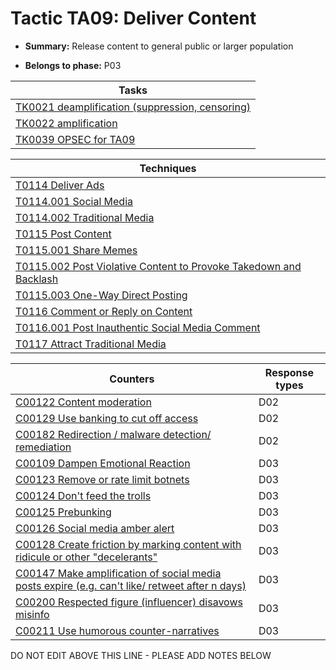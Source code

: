 # Tactic TA09: Deliver Content

* **Summary:** Release content to general public or larger population

* **Belongs to phase:** P03



| Tasks |
| ----- |
| [TK0021 deamplification (suppression, censoring)](../../generated_pages/tasks/TK0021.md) |
| [TK0022 amplification](../../generated_pages/tasks/TK0022.md) |
| [TK0039 OPSEC for TA09](../../generated_pages/tasks/TK0039.md) |



| Techniques |
| ---------- |
| [T0114 Deliver Ads](../../generated_pages/techniques/T0114.md) |
| [T0114.001 Social Media](../../generated_pages/techniques/T0114.001.md) |
| [T0114.002 Traditional Media](../../generated_pages/techniques/T0114.002.md) |
| [T0115 Post Content](../../generated_pages/techniques/T0115.md) |
| [T0115.001 Share Memes](../../generated_pages/techniques/T0115.001.md) |
| [T0115.002 Post Violative Content to Provoke Takedown and Backlash](../../generated_pages/techniques/T0115.002.md) |
| [T0115.003 One-Way Direct Posting](../../generated_pages/techniques/T0115.003.md) |
| [T0116 Comment or Reply on Content](../../generated_pages/techniques/T0116.md) |
| [T0116.001 Post Inauthentic Social Media Comment](../../generated_pages/techniques/T0116.001.md) |
| [T0117 Attract Traditional Media](../../generated_pages/techniques/T0117.md) |



| Counters | Response types |
| -------- | -------------- |
| [C00122 Content moderation](../../generated_pages/counters/C00122.md) | D02 |
| [C00129 Use banking to cut off access ](../../generated_pages/counters/C00129.md) | D02 |
| [C00182 Redirection / malware detection/ remediation](../../generated_pages/counters/C00182.md) | D02 |
| [C00109 Dampen Emotional Reaction](../../generated_pages/counters/C00109.md) | D03 |
| [C00123 Remove or rate limit botnets](../../generated_pages/counters/C00123.md) | D03 |
| [C00124 Don't feed the trolls](../../generated_pages/counters/C00124.md) | D03 |
| [C00125 Prebunking](../../generated_pages/counters/C00125.md) | D03 |
| [C00126 Social media amber alert](../../generated_pages/counters/C00126.md) | D03 |
| [C00128 Create friction by marking content with ridicule or other "decelerants"](../../generated_pages/counters/C00128.md) | D03 |
| [C00147 Make amplification of social media posts expire (e.g. can't like/ retweet after n days)](../../generated_pages/counters/C00147.md) | D03 |
| [C00200 Respected figure (influencer) disavows misinfo](../../generated_pages/counters/C00200.md) | D03 |
| [C00211 Use humorous counter-narratives](../../generated_pages/counters/C00211.md) | D03 |


DO NOT EDIT ABOVE THIS LINE - PLEASE ADD NOTES BELOW